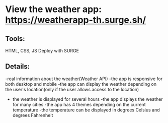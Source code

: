 # View the weather app: https://weatherapp-th.surge.sh/

## Tools:

HTML, CSS, JS
Deploy with SURGE

## Details:

-real information about the weather(Weather API)
-the app is responsive for both desktop and mobile
-the app can display the weather depending on the user's location(only if the user allows access to the location)

- the weather is displayed for several hours
  -the app displays the weather for many cities
  -the app has 4 themes depending on the current temperature
  -the temperature can be displayed in degrees Celsius and degrees Fahrenheit
